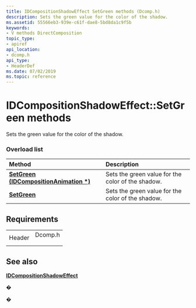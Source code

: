 ```yaml
---
title: IDCompositionShadowEffect SetGreen methods (Dcomp.h)
description: Sets the green value for the color of the shadow.
ms.assetid: 55566eb3-939e-c61f-dae8-5bd8da1c9f5b
keywords:
- V methods DirectComposition
topic_type:
- apiref
api_location:
- dcomp.h
api_type:
- HeaderDef
ms.date: 07/02/2019
ms.topic: reference
---
```


# IDCompositionShadowEffect::SetGreen methods

Sets the green value for the color of the shadow.

### Overload list



| Method                                                                               | Description                                                  |
|:-------------------------------------------------------------------------------------|:-------------------------------------------------------------|
| [**SetGreen (IDCompositionAnimation \*)**](https://msdn.microsoft.com/en-us/library/Dn919773(v=VS.85).aspx) | Sets the green value for the color of the shadow.<br/> |
| [**SetGreen**](https://msdn.microsoft.com/en-us/library/Dn919772(v=VS.85).aspx)                               | Sets the green value for the color of the shadow.<br/> |



## Requirements



|                   |                                                                                    |
|-------------------|------------------------------------------------------------------------------------|
| Header<br/> | <dl> <dt>Dcomp.h</dt> </dl> |



## See also

<dl> <dt>

[**IDCompositionShadowEffect**](https://msdn.microsoft.com/en-us/library/Dn919766(v=VS.85).aspx)
</dt> </dl>

�

�





